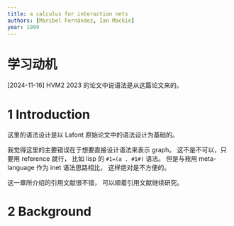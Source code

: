 ```yaml
---
title: a calculus for interaction nets
authors: [Maribel Fernández, Ian Mackie]
year: 1999
---
```


# 学习动机

[2024-11-16]
HVM2 2023 的论文中说语法是从这篇论文来的。

# 1 Introduction

这里的语法设计是以 Lafont 原始论文中的语法设计为基础的。

我觉得这里的主要错误在于想要直接设计语法来表示 graph。
这不是不可以，只要用 reference 就行，
比如 lisp 的 `#1=(a . #1#)` 语法。
但是与我用 meta-language 作为 inet 语法思路相比，
这样绝对是不方便的。

这一章所介绍的引用文献很不错，
可以顺着引用文献继续研究。

# 2 Background
